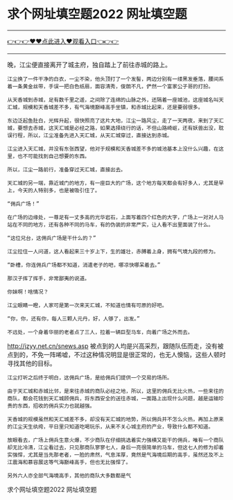 # 求个网址填空题2022 网址填空题

<hr/> <a href="https://github.com/fetiyung/dhjui/issues/3">👉👉👉♥♥点此进入♥观看入口👈👉👉</a><hr/>


晚，江尘便直接离开了城主府，独自踏上了前往赤城的路上。

    江尘换了一件干净的白衣，一尘不染，他头顶打了一个发髻，两边分别有一缕黑发垂落，腰间系着一条黄金丝带，手误一把白色纸扇，面容清秀，俊朗不凡，俨然一个富家公子哥的打扮。

    从天香城到赤城，足有数千里之遥，之间除了连绵的山脉之外，还隔着一座城池，这座城名叫天汇城，规模和天香城差不多，有气海境巅峰高手坐镇，和赤城比起来，还是要弱很多。

    东边泛起鱼肚白，光辉升起，很快照亮了这片大地，江尘一路风尘，走了一天两夜，来到了天汇城，要想去赤城，这天汇城是必经之路，如果选择绕行的话，不但山路崎岖，还有妖兽出没，耽误行程，所以，江尘准备先进入天汇城，从天汇城穿过，直接达到赤城。

    江尘进入天汇城，并没有东张西望，他对于规模和天香城差不多的城池基本上没什么兴趣，在这里，也不可能找到自己想要的东西。

    所以，江尘一路前行，准备穿过天汇城，直接出去。

    天汇城的另一端，靠近城门的地方，有一座巨大的广场，这个地方每天都会有好多人，尤其是早上，今天的人特别多，也是被吸引住了。

    “佣兵广场！”

    在广场的边缘处，一尊足有一丈多高的光华岩石，上面写着四个红色的大字，广场上一对对人马站在不同的地方，还有各种不同的马车，有的伪装的非常严实，让人看不出里面装了什么。

    “这位兄台，这佣兵广场是干什么的？”

    江尘拉住一人问道，这人看起来三十岁上下，生的雄壮，赤膊着上身，拥有气境九段的修为。

    “卧槽，你连佣兵广场都不知道，消遣老子的吧，哪凉快哪呆着去。”

    那汉子挥了挥手，非常鄙夷的说道。

    你妹啊！啥情况？

    江尘眼睛一瞪，人家可是第一次来天汇城，不知道也情有可原的好吧。

    “你，你，还有你，每人三颗人元丹，好，人够了，出发。”

    不远处，一个身着华丽的老者点了三人，拉着一辆巨型马车，向着广场之外而去。
http://jzyy.net.cn/snews.asp
    被点到的人均是兴高采烈，跟随队伍而走，没有被点到的，不免一阵唏嘘，不过这种情况明显是很正常的，也无人懊恼，这些人顿时寻找其他的目标。

    江尘打听之后终于明白，这佣兵广场，是给佣兵们提供一个交易的场所。

    由于天汇城和赤城比邻，是来往赤城的商队必经之地，所以，这里的佣兵无比火热，一些来往的商队，都会花钱到天汇城顾佣兵，将东西安全的送往赤城，一面路上出现什么问题，越是运输珍贵的东西，招收的佣兵实力也就越强。

    天香城的规模虽然和天汇城差不多，却没有天汇城的地势，所以佣兵并不怎么火热，再加上原来的江尘天生纨绔，平日里只知道吃喝玩乐，从来不关心城主府的产业，导致什么都不知道。

    放眼看去，广场上佣兵生意火爆，不少商队在仔细挑选着实力强横又能干的佣兵，唯有一个商队却无比冷清，江尘看过去，只见那商队寥寥七人，身后一亮很简单的马车，但这七人的修为却着实强悍，尤其是当先那老者，一脸的肃然，气息浑厚，竟然是气海境后期的高手，虽然还及不上江震海和慕容展这等气海巅峰高手，但也无比强悍了。

    另外六人亦全部气海境高手，其他的商队大多数都是气

求个网址填空题2022 网址填空题
